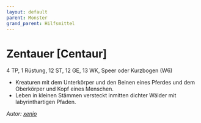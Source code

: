 ```yaml
---
layout: default
parent: Monster
grand_parent: Hilfsmittel
---
```


# Zentauer [Centaur]
4 TP, 1 Rüstung, 12 ST, 12 GE, 13 WK, Speer oder Kurzbogen (W6)
- Kreaturen mit dem Unterkörper und den Beinen eines Pferdes und dem Oberkörper und Kopf eines Menschen.
- Leben in kleinen Stämmen versteckt inmitten dichter Wälder mit labyrinthartigen Pfaden.

*Autor: [xenio](https://xenioinabottle.blogspot.com)*
